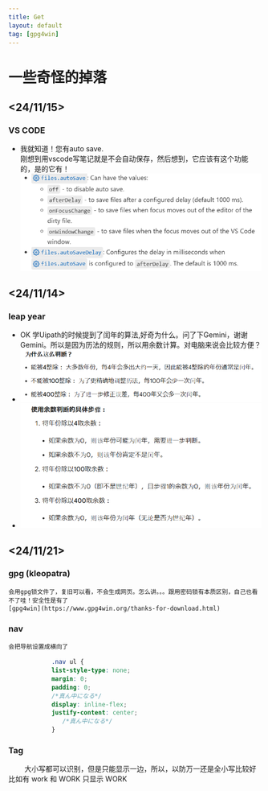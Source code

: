 ```yaml
---
title: Get
layout: default
tag: [gpg4win]
---
```


# 一些奇怪的掉落


## <24/11/15>
### VS CODE
 - 我就知道！您有auto save.  
   刚想到用vscode写笔记就是不会自动保存，然后想到，它应该有这个功能的，是的它有！
   ![alt text](/images/get03.png)

## <24/11/14>

### leap year
   - OK 学Uipath的时候提到了闰年的算法,好奇为什么。问了下Gemini，谢谢Gemini。所以是因为历法的规则，所以用余数计算。对电脑来说会比较方便？
   - ![alt text](/images/get01.png)
   - ![alt text](/images/get02.png)

## <24/11/21>
### gpg (kleopatra)
    会用gpg锁文件了，复旧可以看，不会生成网页。怎么讲。。。跟用密码锁有本质区别，自己也看不了哇！安全性是有了
    [gpg4win](https://www.gpg4win.org/thanks-for-download.html)
### nav
    
    会把导航设置成横向了
    
```css
            .nav ul {
            list-style-type: none;
            margin: 0;
            padding: 0;
            /*真ん中になる*/
            display: inline-flex;
            justify-content: center;
               /*真ん中になる*/
            }
```

### Tag
　　 大小写都可以识别，但是只能显示一边，所以，以防万一还是全小写比较好
    比如有 work 和 WORK
    只显示 WORK